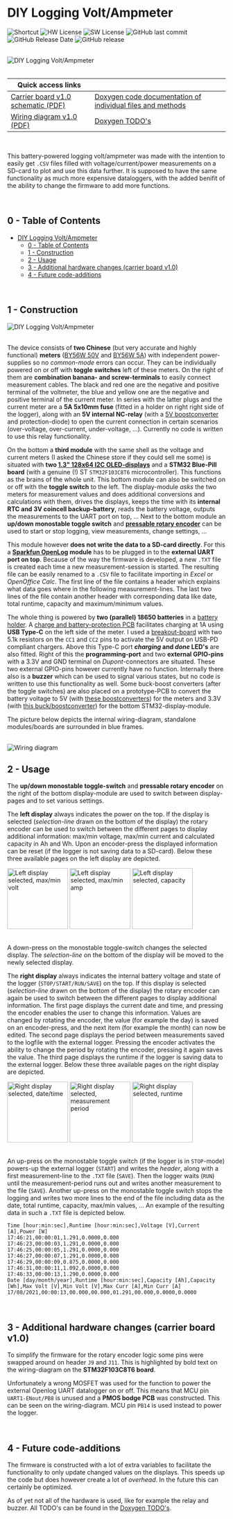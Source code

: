 # DIY Logging Volt/Ampmeter

![Shortcut](https://img.shields.io/badge/website-logger.brechtve.be-yellow)
![HW License](https://img.shields.io/badge/hardware%20licence-CERN%20OHL%20v.1.2-blue)
![SW License](https://img.shields.io/badge/firmware%20license-GNU%20GPL%20V3-blue)
![GitHub last commit](https://img.shields.io/github/last-commit/Fescron/diy-logging-volt-ampmeter.svg)
![GitHub Release Date](https://img.shields.io/github/release-date/Fescron/diy-logging-volt-ampmeter.svg)
![GitHub release](https://img.shields.io/github/release/Fescron/diy-logging-volt-ampmeter.svg)

<br/>

<img src="documentation/img/logger.png" alt="DIY Logging Volt/Ampmeter">

<br/>
<br/>

| Quick access links | |
|------|-----|
| [Carrier board v1.0 schematic (PDF)](hardware/high-accuracy-logging-volt-ampmeter/high-accuracy-logging-volt-ampmeter.pdf) | [Doxygen code documentation of individual files and methods](firmware/docs/files.html) |
| [Wiring diagram v1.0 (PDF)](hardware/wiring-diagram_diy-logging-volt-ampmeter/wiring-diagram_diy-logging-volt-ampmeter.pdf) | [Doxygen TODO's](firmware/docs/todo.html) |


<br/>

This battery-powered logging volt/ampmeter was made with the intention to easily get `.CSV` files filled with voltage/current/power measurements on a SD-card to plot and use this data further. It is supposed to have the same functionality as much more expensive dataloggers, with the added benifit of the ability to change the firmware to add more functions.

<br/>

## 0 - Table of Contents

- [DIY Logging Volt/Ampmeter](#diy-logging-voltampmeter)
  - [0 - Table of Contents](#0---table-of-contents)
  - [1 - Construction](#1---construction)
  - [2 - Usage](#2---usage)
  - [3 - Additional hardware changes (carrier board v1.0)](#3---additional-hardware-changes-carrier-board-v10)
  - [4 - Future code-additions](#4---future-code-additions)

<br/>

## 1 - Construction

<img src="documentation/img/logger-inside.png" alt="DIY Logging Volt/Ampmeter">

<br/>
<br/>

The device consists of **two Chinese** (but very accurate and highly functional) **meters** ([BY56W 50V](https://aliexpress.com/item/32840631947.html) and [BY56W 5A](https://aliexpress.com/item/32839044728.html)) with independent power-supplies so no *common-mode* errors can occur. They can be individually powered on or off with **toggle switches** left of these meters. On the right of them are **combination banana- and screw-terminals** to easily connect measurement cables. The black and red one are the negative and positive terminal of the voltmeter, the blue and yellow one are the negative and positive terminal of the current meter. In series with the latter plugs and the current meter are a **5A 5x10mm fuse** (fitted in a holder on right right side of the logger), along with an **5V internal NC-relay** (with a [5V boostconverter](https://aliexpress.com/item/32891706812.html) and protection-diode) to open the current connection in certain scenarios (over-voltage, over-current, under-voltage, ...). Currently no code is written to use this relay functionality.

On the bottom a **third module** with the same shell as the voltage and current meters (I asked the Chinese store if they could sell me some) is situated with **two [1.3" 128x64 I2C OLED-displays](https://aliexpress.com/item/32830144222.html)** and a **STM32 Blue-Pill board** (with a genuine (!) ST `STM32F103C8T6` microcontroller). This functions as the brains of the whole unit. This bottom module can also be switched on or off with the **toggle switch** to the left. The display-module *asks* the two meters for measurement values and does additional conversions and calculations with them, drives the displays, keeps the time with its **internal RTC and 3V coincell backup-battery**, reads the battery voltage, outputs the measurements to the UART port on top, ... Next to the bottom module an **up/down monostable toggle switch** and **[pressable rotary encoder](https://aliexpress.com/item/32915420023.html)** can be used to start or stop logging, view measurements, change settings, ...

This module however **does not write the data to a SD-card directly**. For this a **[Sparkfun OpenLog](https://www.sparkfun.com/products/13712) module** has to be plugged in to the **external UART port on top**. Because of the way the firmware is developed, a new `.TXT` file is created each time a new measurement-session is started. The resulting file can be easily renamed to a `.CSV` file to facilitate importing in *Excel* or *OpenOffice Calc*. The first line of the file contains a header which explains what data goes where in the following measurement-lines. The last two lines of the file contain another header with corresponding data like date, total runtime, capacity and maximum/minimum values.

The whole thing is powered by **two (parallel) 18650 batteries** in a [battery holder](https://aliexpress.com/item/32832636191.html). A [charge and battery-protection PCB](https://aliexpress.com/item/32666559864.html) facilitates charging at 1A using **USB Type-C** on the left side of the meter. I used a [breakout-board](https://aliexpress.com/item/4001299632280.html) with two 5.1k resistors on the `CC1` and `CC2` pins to activate the 5V output on USB-PD compliant chargers. Above this Type-C port ***charging* and *done* LED's** are also fitted. Right of this the **programming-port** and two **external GPIO-pins** with a 3.3V and GND terminal on *Dupont*-connectors are situated. These two external GPIO-pins however currently have no function. Internally there also is a **buzzer** which can be used to signal various states, but no code is written to use this functionality as well. Some buck-boost converters (after the toggle switches) are also placed on a prototype-PCB to convert the battery voltage to 5V (with [these boostconverters](https://aliexpress.com/item/32891706812.html)) for the meters and 3.3V (with [this buck/boostconverter](https://aliexpress.com/item/32822323191.html)) for the bottom STM32-display-module.

The picture below depicts the internal wiring-diagram, standalone modules/boards are surrounded in blue frames.

<br/>

<img src="documentation/img/wiring-diagram.png" alt="Wiring diagram">

<br/>

## 2 - Usage

The **up/down monostable toggle-switch** and **pressable rotary encoder** on the right of the bottom display-module are used to switch between display-pages and to set various settings.

The **left display** always indicates the power on the top. If the display is selected (*selection-line* drawn on the bottom of the display) the rotary encoder can be used to switch between the different pages to display additional information: max/min voltage, max/min current and calculated capacity in Ah and Wh. Upon an encoder-press the displayed information can be reset (if the logger is not saving data to a SD-card). Below these three available pages on the left display are depicted.

<img src="documentation/img/disp-left-volt.png" alt="Left display selected, max/min volt" height="140">
<img src="documentation/img/disp-left-amp.png" alt="Left display selected, max/min amp" height="140">
<img src="documentation/img/disp-left-cap.png" alt="Left display selected, capacity" height="140">

<br/>
<br/>

A down-press on the monostable toggle-switch changes the selected display. The *selection-line* on the bottom of the display will be moved to the newly selected display.

The **right display** always indicates the internal battery voltage and state of the logger (`STOP/START/RUN/SAVE`) on the top. If this display is selected (*selection-line* drawn on the bottom of the display) the rotary encoder can again be used to switch between the different pages to display additional information. The first page displays the current date and time, and pressing the encoder enables the user to change this information. Values are changed by rotating the encoder, the value (for example the day) is saved on an encoder-press, and the next item (for example the month) can now be edited. The second page displays the period between measurements saved to the logfile with the external logger. Pressing the encoder activates the ability to change the period by rotating the encoder, pressing it again saves the value. The third page displays the runtime if the logger is saving data to the external logger. Below these three available pages on the right display are depicted.

<img src="documentation/img/disp-right-time.png" alt="Right display selected, date/time" height="140">
<img src="documentation/img/disp-right-period.png" alt="Right display selected, measurement period" height="140">
<img src="documentation/img/disp-right-runtime.png" alt="Right display selected, runtime" height="140">

<br/>
<br/>

An up-press on the monostable toggle switch (if the logger is in `STOP`-mode) powers-up the external logger (`START`) and writes the *header*, along with a first measurement-line to the `.TXT` file (`SAVE`). Then the logger waits (`RUN`) until the measurement-period runs out and writes another measurement to the file (`SAVE`). Another up-press on the monostable toggle switch stops the logging and writes two more lines to the end of the file including data as the date, total runtime, capacity, max/min values, ... An example of the resulting data in such a `.TXT` file is depicted below.

```
Time [hour:min:sec],Runtime [hour:min:sec],Voltage [V],Current [A],Power [W]
17:46:21,00:00:01,1.291,0.0000,0.000
17:46:23,00:00:03,1.291,0.0000,0.000
17:46:25,00:00:05,1.291,0.0000,0.000
17:46:27,00:00:07,1.291,0.0000,0.000
17:46:29,00:00:09,0.875,0.0000,0.000
17:46:31,00:00:11,1.092,0.0000,0.000
17:46:33,00:00:13,1.290,0.0000,0.000
Date [day/month/year],Runtime [hour:min:sec],Capacity [Ah],Capacity [Wh],Max Volt [V],Min Volt [V],Max Curr [A],Min Curr [A]
17/08/2021,00:00:13,00.000,00.000,01.291,00.000,0.0000,0.0000
```

<br/>

## 3 - Additional hardware changes (carrier board v1.0)

To simplify the firmware for the rotary encoder logic some pins were swapped around on header `J9` and `J11`. This is highlighted by bold text on the wiring-diagram on the **STM32F103C8T6 board**.

Unfortunately a wrong MOSFET was used for the function to power the external Openlog UART datalogger on or off. This means that MCU pin `UART1-ENout/PB8` is unused and a **PMOS bodge PCB** was constructed. This can be seen on the wiring-diagram. MCU pin `PB14` is used instead to power the logger.

<br/>

## 4 - Future code-additions

The firmware is constructed with a lot of extra variables to facilitate the functionality to only update changed values on the displays. This speeds up the code but does however create a lot of *overhead*. In the future this can certainly be optimized.

As of yet not all of the hardware is used, like for example the relay and buzzer. All TODO's can be found in the [Doxygen TODO's](firmware/docs/todo.html).
